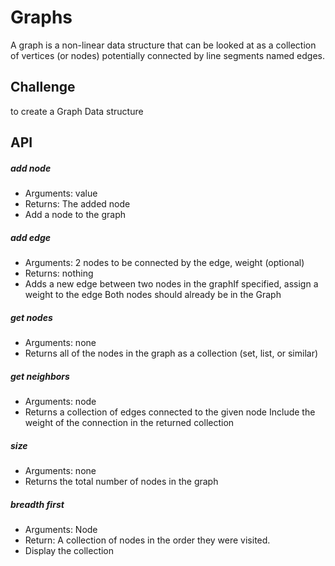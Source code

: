 # Graphs
A graph is a non-linear data structure that can be looked at as a collection of vertices (or nodes) potentially connected by line segments named edges.

## Challenge
to create a Graph Data structure


## API

##### **add node**
- Arguments: value
- Returns: The added node
- Add a node to the graph 
##### **add edge**
- Arguments: 2 nodes to be connected by the edge, weight (optional)
- Returns: nothing
- Adds a new edge between two nodes in the graphIf specified, assign a weight to the edge Both nodes should already be in the Graph
##### **get nodes**
- Arguments: none
- Returns all of the nodes in the graph as a collection (set, list, or similar)
##### **get neighbors**
- Arguments: node
- Returns a collection of edges connected to the given node
Include the weight of the connection in the returned collection
##### **size**
- Arguments: none
- Returns the total number of nodes in the graph

##### **breadth first**
- Arguments: Node
- Return: A collection of nodes in the order they were visited.
- Display the collection